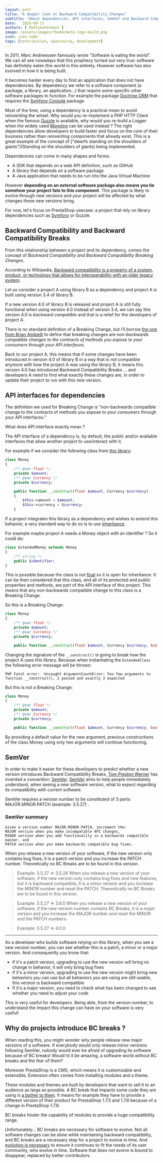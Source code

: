 ```yaml
---
layout: post
title: "A deeper look at Backward Compatibility Changes"
subtitle: "About dependencies, API interfaces, SemVer and Backward Compatibility Changes"
date:   2020-09-17
authors: [ MathieuFerment ]
image: /assets/images/theme/meta-logo-build.png
icon: icon-code
tags: [contribution, opensource, development]
---
```


In 2011, Marc Andreessen famously wrote "Software is eating the world".
We can all see nowadays that this prophecy turned out very true: software has definitely eaten this world in this entirety. However software has also evolved in how it is being built.

It becomes harder every day to find an application that does not have dependencies. By dependency we refer to a software component (a package, a library, an application...) that require some specific other software packages to function. For example the package [Doctrine ORM](https://github.com/doctrine/orm) that requires the [Symfony Console](https://github.com/symfony/console) package.

Most of the time, using a dependency is a practical mean to avoid reinventing the wheel. Why would you re-implement a PHP HTTP Client when the famous [Guzzle](http://docs.guzzlephp.org/en/stable/) is available, why would you re-build a Logger when the widely used [Monolog](https://github.com/Seldaek/monolog) can be used instead ? The right dependencies allow developers to build faster and focus on the core of their business rather than reinventing components that already exist. This is a great example of the concept of ["dwarfs standing on the shoulders of giants"](Standing on the shoulders of giants) being implemented.

Dependencies can come in many shapes and forms:
- A SDK that depends on a web API definition, such as GitHub
- A library that depends on a software package
- A Java application that needs to be run into the Java Virtual Machine

However **depending on an external software package also means you tie somehow your project fate to this component**. This package is likely to evolve through new versions and your project will be affected by what changes these new versions bring.

For now, let's focus on PrestaShop usecase: a project that rely on library dependencies such as [Symfony](https://symfony.com/) or Guzzle.

## Backward Compatibility and Backward Compatibility Breaks

From this relationship between a project and its dependency, comes the concept of _Backward Compatibility and Backward Compatibility Breaking Changes_.

According to Wikipedia, [Backward compatibility is a property of a system, product, or technology that allows for interoperability with an older legacy system](https://en.wikipedia.org/wiki/Backward_compatibility).

Let us consider a project A using library B as a dependency and project A is built using version 3.4 of library B.

If a new version 4.0 of library B is released and project A is still fully functional when using version 4.0 instead of version 3.4, we can say this version 4.0 is _backward compatible_ and that is a relief for the developers of project A.

There is no standard definition of a Breaking Change, but I’ll borrow [the one from Brian Ambielli](https://bambielli.com/til/2018-01-12-what-is-a-breaking-change/) to define that breaking changes are _non-backwards compatible changes to the contracts of methods you expose to your consumers through your API interfaces_.

Back to our project A, this means that if some changes have been introduced in version 4.0 of library B in a way that is not compatible anymore with how the project A was using the library B, it means this version 4.0 has introduced Backward Compatibility Breaks ... and developers A need to find what exactly these changes are, in order to update their project to run with this new version.

## API interfaces for dependencies

The definition we used for Breaking Change is "non-backwards compatible change to the contracts of methods you expose to your consumers through your API interfaces."

What does API interface exactly mean ?

The API interface of a dependency is, by default, the public and/or available interfaces that allow another project to use/interact with it.

For example if we consider the following class from [this library](https://github.com/matks/bc-break-example):

```php
class Money
{
	/** @var float */
	private $amount;
	/** @var Currency */
	private $currency;

	public function __construct(float $amount, Currency $currency)
	{
		$this->amount = $amount;
		$this->currency = $currency;
	}
```

If a project integrates this library as a dependency and wishes to extend this behavior, a very standard way to do so is to use [inheritance](https://en.wikipedia.org/wiki/Inheritance_(object-oriented_programming)).

For example maybe project A needs a Money object with an identifier ? So it could do:

```php
class ExtendedMoney extends Money
{
	/** string */
    public $identifier;
}
```

This is possible because the class is not [final](https://www.php.net/manual/en/language.oop5.final.php) so it is open for inheritance. It can be then considered that this class, and all of its protected and public properties and methods, are part of the API interface of this project. This means that any non-backwards compatible change to this class is a Breaking Change.

So this is a Breaking Change:
```php
class Money
{
	/** @var float */
	private $amount;
	/** @var Currency */
	private $currency;

	public function __construct(float $amount, Currency $currency, bool $aNewVariable)
```
Changing the signature of the `__construct()` is going to break how the project A uses this library. Because when instantiating the `ExtendedClass` the following error message will be thrown:

```
PHP Fatal error:  Uncaught ArgumentCountError: Too few arguments to function __construct(), 2 passed and exactly 3 expected
```

But this is not a Breaking Change:
```php
class Money
{
	/** @var float */
	private $amount;
	/** @var Currency */
	private $currency;

	public function __construct(float $amount, Currency $currency, bool $aNewVariable = null)
```
By providing a default value for the new argument, previous constructions of the class Money using only two arguments will continue functioning.

## SemVer

In order to make it easier for these developers to predict whether a new version introduces Backward Compatibility Breaks, [Tom Preston Werner](http://tom.preston-werner.com/) has invented a convention: [SemVer](https://semver.org/). [SemVer](https://semver.org/) aims to help people immediately understand, when seeing a new software version, what to expect regarding its compatibility with current software.

SemVer requires a version number to be constituted of 3 parts: MAJOR.MINOR.PATCH (example: 3.5.27) .

### SemVer summary

```
Given a version number MAJOR.MINOR.PATCH, increment the:
MAJOR version when you make incompatible API changes,
MINOR version when you add functionality in a backwards compatible manner, and
PATCH version when you make backwards compatible bug fixes.
```

When you release a new version of your software, if the new version only contains bug fixes, it is a patch version and you increase the PATCH number. Theoretically no BC Breaks are to be found in this version.

> Example: 3.5.27 => 3.5.28
When you release a new version of your software, if the new version only contains bug fixes and new features, but it is backward compatible, it is a minor version and you increase the MINOR number and reset the PATCH. Theoretically no BC Breaks are to be found in this version.

> Example: 3.5.27 => 3.6.0
When you release a new version of your software, if the new version number contains BC Breaks, it is a major version and you increase the MAJOR number and reset the MINOR and the PATCH numbers.

> Example: 3.5.27 => 4.0.0
<hr>

As a developer who builds software relying on this library, when you see a new version number, you can see whether this is a patch, a minor or a major version. And consequently you know that:

- If it's a patch version, upgrading to use the new version will bring no change in behavior, it will only bring bug fixes
- If it's a minor version, upgrading to use the new version might bring new behaviors you can use but all behaviors you are using are still usable, this version is backward compatible
- If it's a major version, you need to check what has been changed to see whether you need to adjust your code

This is very useful for developers. Being able, from the version number, to understand the impact this change can have on your software is very useful!

## Why do projects introduce BC breaks ?

When reading this, you might wonder why people release new major versions of a software. If everybody would only release minor versions following SemVer, nobody would ever be afraid of upgrading its software because of BC breaks! Would'nt it be amazing, a software world without BC breaks and the fear of them?

Moreover PrestaShop is a CMS, which means it is customizable and extensible. Extension often comes from installing modules and a theme.

These modules and themes are built by developers that want to sell it to an audience as large as possible. A BC break that impacts some code they are using is [a bother to them](https://www.snoyman.com/blog/2018/04/stop-breaking-compatibility).
It means for example they have to provide a different version of their product for PrestaShop 1.7.5 and 1.7.6 because of a change in PrestaShop 1.7.6.

BC breaks hinder the capability of modules to provide a huge compatibility range.

Unfortunately... BC breaks are necessary for software to evolve. Not all software changes can be done while maintaining backward compatibility, and BC breaks are a necessary step for a project to evolve in time. And [evolution is necessary](https://build.prestashop.com/news/prestashop-in-2019-and-beyond-part-3-the-future-architecture/) to ensure it continues to fit the needs of its user community, who evolve in time. Software that does not evolve is bound to disappear, replaced by better contributors.

